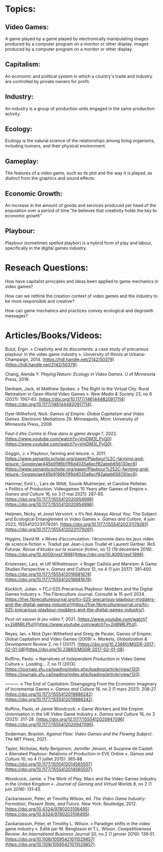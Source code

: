 # Topics:

## Video Games:

A game played by a game played by electronically manipulating images produced by a computer program on a monitor or other display. images produced by a computer program on a monitor or other display.

## Capitalism:

An economic and political system in which a country's trade and industry are controlled by private owners for profit.

## Industry:

An industry is a group of production units engaged in the same production activity.

## Ecology:

Ecology is the natural science of the relationships among living organisms, including humans, and their physical environment. 

## Gameplay:

The features of a video game, such as its plot and the way it is played, as distinct from the graphics and sound effects.

## Economic Growth:

An increase in the amount of goods and services produced per head of the population over a period of time."he believes that creativity holds the key to economic growth"

## Playbour:

Playbour (sometimes spelled playbor) is a hybrid form of play and labour, specifically in the digital games industry.







# Reseach Questions:



How have capitalist principles and ideas been applied to game mechanics in video games?



How can we rethink the creation context of video games and the industry to be more responsible and creative?



How can game mechanics and practices convey ecological and degrowth messages?







# Articles/Books/Videos:



Bulut, Ergin. « Creativity and its discontents: a case study of precarious playbour in the video game industry ». University of Illinois at Urbana-Champaign, 2014. [https://hdl.handle.net/2142/50379](https://hdl.handle.net/2142/50379).

Chang, Alenda Y. *Playing Nature: Ecology in Video Games*. U of Minnesota Press, 2019.

Denham, Jack, et Matthew Spokes. « The Right to the Virtual City: Rural Retreatism in Open-World Video Games ». *New Media & Society* 23, no 6 (2021): 1567‑83. [https://doi.org/10.1177/1461444820917114](https://doi.org/10.1177/1461444820917114).

Dyer-Witheford, Nick. *Games of Empire: Global Capitalism and Video Games*. Electronic Mediations 29. Minneapolis, Minn: University of Minnesota Press, 2009.

*Faut-il être Contre le Flow dans le game design ?*, 2022. [https://www.youtube.com/watch?v=VmDM3I_PyQ0](https://www.youtube.com/watch?v=VmDM3I_PyQ0).

Goggin, J. « Playbour, farming and leisure. », 2011. [https://www.semanticscholar.org/paper/Playbour%2C-farming-and-leisure.-Goggin/ae445b9196b11f6d4035a6ecf92abeb656130ec6](https://www.semanticscholar.org/paper/Playbour%252C-farming-and-leisure.-Goggin/ae445b9196b11f6d4035a6ecf92abeb656130ec6).

Hammar, Emil L., Lars de Wildt, Souvik Mukherjee, et Caroline Pelletier. « Politics of Production: Videogames 10 Years after Games of Empire ». *Games and Culture* 16, no 3 (1 mai 2021): 287‑93. [https://doi.org/10.1177/1555412020954996](https://doi.org/10.1177/1555412020954996).

Heijmen, Nicky, et Joost Vervoort. « It’s Not Always About You: The Subject and Ecological Entanglement in Video Games ». *Games and Culture*, 4 juin 2023, 15554120231179261. [https://doi.org/10.1177/15554120231179261](https://doi.org/10.1177/15554120231179261).

Higgins, David M. « Rêves d’accumulation : l’économie dans les jeux vidéo de science-fiction ». Traduit par Jean-Louis Trudel et Laurent Gerbier. *ReS Futurae. Revue d’études sur la science-fiction*, no 12 (19 décembre 2018). [https://doi.org/10.4000/resf.1998](https://doi.org/10.4000/resf.1998).

Kristensen, Lars, et Ulf Wilhelmsson. « Roger Caillois and Marxism: A Game Studies Perspective ». *Games and Culture* 12, no 4 (1 juin 2017): 381‑400. [https://doi.org/10.1177/1555412016681678](https://doi.org/10.1177/1555412016681678).

Kücklich, Julian. « FCJ-025 Precarious Playbour: Modders and the Digital Games Industry ». The Fibreculture Journal. Consulté le 15 avril 2024. [https://five.fibreculturejournal.org/fcj-025-precarious-playbour-modders-and-the-digital-games-industry/](https://five.fibreculturejournal.org/fcj-025-precarious-playbour-modders-and-the-digital-games-industry/).

*Peut-on sauver le jeu vidéo ?*, 2021. [https://www.youtube.com/watch?v=2ij8NRLPhzI](https://www.youtube.com/watch?v=2ij8NRLPhzI).

Reyes, Ian. « Nick Dyer-Witheford and Greig de Peuter, Games of Empire: Global Capitalism and Video Games (2009) ». *Markets, Globalization & Development Review* 2, no 1 (2017). [https://doi.org/10.23860/MGDR-2017-02-01-08](https://doi.org/10.23860/MGDR-2017-02-01-08).

Ruffino, Paolo. « Narratives of Independent Production in Video Game Culture ». *Loading...* 7, no 11 (2013). [https://journals.sfu.ca/loading/index.php/loading/article/view/120](https://journals.sfu.ca/loading/index.php/loading/article/view/120).

———. « The End of Capitalism: Disengaging From the Economic Imaginary of Incremental Games ». *Games and Culture* 16, no 2 (1 mars 2021): 208‑27. [https://doi.org/10.1177/1555412019886242](https://doi.org/10.1177/1555412019886242).

Ruffino, Paolo, et Jamie Woodcock. « Game Workers and the Empire: Unionisation in the UK Video Game Industry ». *Games and Culture* 16, no 3 (2021): 317‑28. [https://doi.org/10.1177/1555412020947096](https://doi.org/10.1177/1555412020947096).

Soderman, Braxton. *Against Flow: Video Games and the Flowing Subject*. The MIT Press, 2021.

Taylor, Nicholas, Kelly Bergstrom, Jennifer Jenson, et Suzanne de Castell. « Alienated Playbour: Relations of Production in EVE Online ». *Games and Culture* 10, no 4 (1 juillet 2015): 365‑88. [https://doi.org/10.1177/1555412014565507](https://doi.org/10.1177/1555412014565507).

Woodcock, Jamie. « The Work of Play: Marx and the Video Games Industry in the United Kingdom ». *Journal of Gaming and Virtual Worlds* 8, no 2 (1 juin 2016): 131‑43.

Zackariasson, Peter, et Timothy Wilson, éd. *The Video Game Industry: Formation, Present State, and Future*. New York: Routledge, 2012. [https://doi.org/10.4324/9780203106495](https://doi.org/10.4324/9780203106495).

Zackariasson, Peter, et Timothy L. Wilson. « Paradigm shifts in the video game industry ». Édité par M. Bengtsson et T.L. Wilson. *Competitiveness Review: An International Business Journal* 20, no 2 (1 janvier 2010): 139‑51. [https://doi.org/10.1108/10595421011029857](https://doi.org/10.1108/10595421011029857).